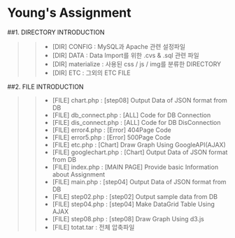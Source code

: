 # Young's Assignment

##1. DIRECTORY INTRODUCTION
>> + [DIR] CONFIG : MySQL과 Apache 관련 설정파일
>> + [DIR] DATA : Data Import를 위한 .cvs & .sql 관련 파일
>> + [DIR] materialize : 사용된 css / js / img를 분류한 DIRECTORY
>> + [DIR] ETC : 그외의 ETC FILE

##2. FILE INTRODUCTION
>> + [FILE] chart.php : [step08] Output Data of JSON format from DB
>> + [FILE] db_connect.php : [ALL] Code for DB Connection
>> + [FILE] dis_connect.php : [ALL] Code for DB DisConnection
>> + [FILE] error4.php : [Error] 404Page Code
>> + [FILE] error5.php : [Error] 500Page Code
>> + [FILE] etc.php : [Chart] Draw Graph Using GoogleAPI(AJAX)
>> + [FILE] googlechart.php : [Chart] Output Data of JSON format from DB
>> + [FILE] index.php : [MAIN PAGE] Provide basic Information about Assignment
>> + [FILE] main.php : [step04] Output Data of JSON format from DB
>> + [FILE] step02.php : [step02] Output sample data from DB
>> + [FILE] step04.php : [step04] Make DataGrid Table Using AJAX
>> + [FILE] step08.php : [step08] Draw Graph Using d3.js
>> + [FILE] totat.tar : 전체 압축파일


